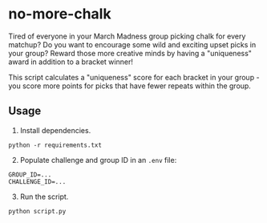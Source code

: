 # no-more-chalk
Tired of everyone in your March Madness group picking chalk for every matchup? Do you want to encourage
some wild and exciting upset picks in your group? Reward those more creative minds by having a "uniqueness" award in addition to a bracket winner!

This script calculates a "uniqueness" score for each bracket in your group - you score more points for picks that have fewer repeats within the group.

## Usage
1. Install dependencies.
```
python -r requirements.txt
```
2. Populate challenge and group ID in an `.env` file:
```
GROUP_ID=...
CHALLENGE_ID=...
```
3. Run the script.
```
python script.py
```